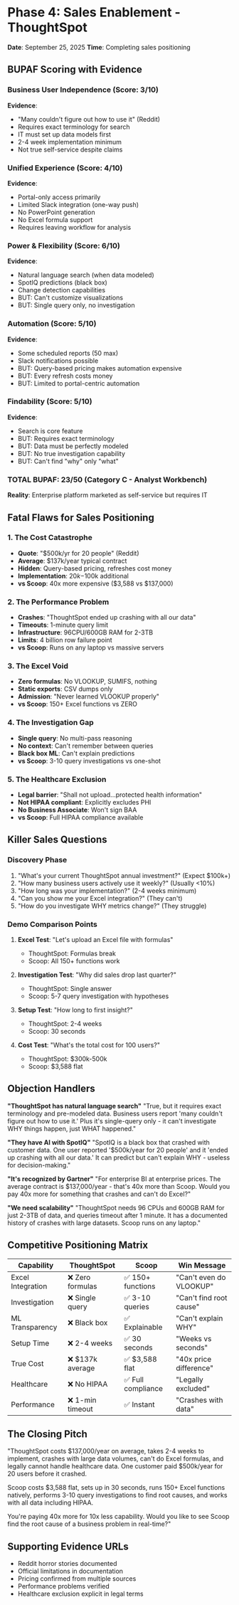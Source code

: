 # Phase 4: Sales Enablement - ThoughtSpot
**Date**: September 25, 2025
**Time**: Completing sales positioning

## BUPAF Scoring with Evidence

### Business User Independence (Score: 3/10)
**Evidence**:
- "Many couldn't figure out how to use it" (Reddit)
- Requires exact terminology for search
- IT must set up data models first
- 2-4 week implementation minimum
- Not true self-service despite claims

### Unified Experience (Score: 4/10)
**Evidence**:
- Portal-only access primarily
- Limited Slack integration (one-way push)
- No PowerPoint generation
- No Excel formula support
- Requires leaving workflow for analysis

### Power & Flexibility (Score: 6/10)
**Evidence**:
- Natural language search (when data modeled)
- SpotIQ predictions (black box)
- Change detection capabilities
- BUT: Can't customize visualizations
- BUT: Single query only, no investigation

### Automation (Score: 5/10)
**Evidence**:
- Some scheduled reports (50 max)
- Slack notifications possible
- BUT: Query-based pricing makes automation expensive
- BUT: Every refresh costs money
- BUT: Limited to portal-centric automation

### Findability (Score: 5/10)
**Evidence**:
- Search is core feature
- BUT: Requires exact terminology
- BUT: Data must be perfectly modeled
- BUT: No true investigation capability
- BUT: Can't find "why" only "what"

### TOTAL BUPAF: 23/50 (Category C - Analyst Workbench)
**Reality**: Enterprise platform marketed as self-service but requires IT

## Fatal Flaws for Sales Positioning

### 1. The Cost Catastrophe
- **Quote**: "$500k/yr for 20 people" (Reddit)
- **Average**: $137k/year typical contract
- **Hidden**: Query-based pricing, refreshes cost money
- **Implementation**: $20k-$100k additional
- **vs Scoop**: 40x more expensive ($3,588 vs $137,000)

### 2. The Performance Problem
- **Crashes**: "ThoughtSpot ended up crashing with all our data"
- **Timeouts**: 1-minute query limit
- **Infrastructure**: 96CPU/600GB RAM for 2-3TB
- **Limits**: 4 billion row failure point
- **vs Scoop**: Runs on any laptop vs massive servers

### 3. The Excel Void
- **Zero formulas**: No VLOOKUP, SUMIFS, nothing
- **Static exports**: CSV dumps only
- **Admission**: "Never learned VLOOKUP properly"
- **vs Scoop**: 150+ Excel functions vs ZERO

### 4. The Investigation Gap
- **Single query**: No multi-pass reasoning
- **No context**: Can't remember between queries
- **Black box ML**: Can't explain predictions
- **vs Scoop**: 3-10 query investigations vs one-shot

### 5. The Healthcare Exclusion
- **Legal barrier**: "Shall not upload...protected health information"
- **Not HIPAA compliant**: Explicitly excludes PHI
- **No Business Associate**: Won't sign BAA
- **vs Scoop**: Full HIPAA compliance available

## Killer Sales Questions

### Discovery Phase
1. "What's your current ThoughtSpot annual investment?" (Expect $100k+)
2. "How many business users actively use it weekly?" (Usually <10%)
3. "How long was your implementation?" (2-4 weeks minimum)
4. "Can you show me your Excel integration?" (They can't)
5. "How do you investigate WHY metrics change?" (They struggle)

### Demo Comparison Points
1. **Excel Test**: "Let's upload an Excel file with formulas"
   - ThoughtSpot: Formulas break
   - Scoop: All 150+ functions work

2. **Investigation Test**: "Why did sales drop last quarter?"
   - ThoughtSpot: Single answer
   - Scoop: 5-7 query investigation with hypotheses

3. **Setup Test**: "How long to first insight?"
   - ThoughtSpot: 2-4 weeks
   - Scoop: 30 seconds

4. **Cost Test**: "What's the total cost for 100 users?"
   - ThoughtSpot: $300k-500k
   - Scoop: $3,588 flat

## Objection Handlers

**"ThoughtSpot has natural language search"**
"True, but it requires exact terminology and pre-modeled data. Business users report 'many couldn't figure out how to use it.' Plus it's single-query only - it can't investigate WHY things happen, just WHAT happened."

**"They have AI with SpotIQ"**
"SpotIQ is a black box that crashed with customer data. One user reported '$500k/year for 20 people' and it 'ended up crashing with all our data.' It can predict but can't explain WHY - useless for decision-making."

**"It's recognized by Gartner"**
"For enterprise BI at enterprise prices. The average contract is $137,000/year - that's 40x more than Scoop. Would you pay 40x more for something that crashes and can't do Excel?"

**"We need scalability"**
"ThoughtSpot needs 96 CPUs and 600GB RAM for just 2-3TB of data, and queries timeout after 1 minute. It has a documented history of crashes with large datasets. Scoop runs on any laptop."

## Competitive Positioning Matrix

| Capability | ThoughtSpot | Scoop | Win Message |
|------------|------------|-------|-------------|
| Excel Integration | ❌ Zero formulas | ✅ 150+ functions | "Can't even do VLOOKUP" |
| Investigation | ❌ Single query | ✅ 3-10 queries | "Can't find root cause" |
| ML Transparency | ❌ Black box | ✅ Explainable | "Can't explain WHY" |
| Setup Time | ❌ 2-4 weeks | ✅ 30 seconds | "Weeks vs seconds" |
| True Cost | ❌ $137k average | ✅ $3,588 flat | "40x price difference" |
| Healthcare | ❌ No HIPAA | ✅ Full compliance | "Legally excluded" |
| Performance | ❌ 1-min timeout | ✅ Instant | "Crashes with data" |

## The Closing Pitch

"ThoughtSpot costs $137,000/year on average, takes 2-4 weeks to implement, crashes with large data volumes, can't do Excel formulas, and legally cannot handle healthcare data. One customer paid $500k/year for 20 users before it crashed.

Scoop costs $3,588 flat, sets up in 30 seconds, runs 150+ Excel functions natively, performs 3-10 query investigations to find root causes, and works with all data including HIPAA.

You're paying 40x more for 10x less capability. Would you like to see Scoop find the root cause of a business problem in real-time?"

## Supporting Evidence URLs
- Reddit horror stories documented
- Official limitations in documentation
- Pricing confirmed from multiple sources
- Performance problems verified
- Healthcare exclusion explicit in legal terms